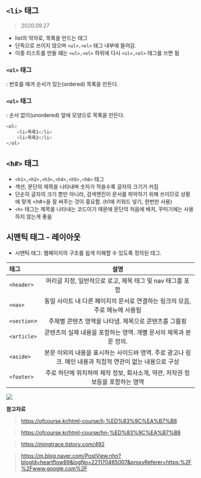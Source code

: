 ## ```<li>``` 태그
> 2020.09.27

* list의 약자로, 목록을 만드는 태그 
* 단독으로 쓰이지 않으며 ```<ul>,<ol>``` 태그 내부에 들어감. 
* 이중 리스트를 만들 떄는 ```<ul>,<ol>``` 하위에 다시 ```<ul>,<ol>``` 태그를 쓰면 됨

### ```<ol>``` 태그
: 번호를 매겨 순서가 있는(ordered) 목록을 만든다. 

### ```<ul>``` 태그
: 순서 없이(unordered) 앞에 모양으로 목록을 만든다. 

```javascript
<ol>
	<li>목록1</li>
	<li>목록2</li>
</ol>
```

## ```<h#>``` 태그

* ```<h1>,<h2>,<h3>,<h4>,<h5>,<h6>``` 태그
* 섹션, 문단의 제목을 나타내며 숫자가 작을수록 글자의 크기가 커짐
* 단순히 글자의 크기 뿐만 아니라, 검색엔진이 문서를 파악하기 위해 쓰이므로 상황에 맞게 <h#>을 잘 써주는 것이 중요함.
(h1에 키워드 넣기, 한번만 사용)
* ```<h>``` 태그는 제목을 나타내는 코드이기 때문에 문단의 처음에 배치, 꾸미기에는 사용하지 않는게 좋음

## 시맨틱 태그 - 레이아웃 

* 시맨틱 태그: 웹페이지의 구조를 쉽게 이해할 수 있도록 정의된 태그. 

| 태그 | 설명 |
| :--- | :---: |
| ```<header>``` | 머리글 지정, 일반적으로 로고, 제목 태그 및 nav 태그를 포함 |
| ```<nav>``` | 동일 사이트 내 다른 페이지의 문서로 연결하는 링크의 모음, 주로 메뉴에 사용됨 |
| ```<section```> | 주제별 콘텐츠 영역을 나타냄. 제목으로 콘텐츠를 그룹핑 |
| ```<article>``` | 콘텐츠의 실제 내용을 포함하는 영역. 개별 문서의 제목과 본문 정의. |
| ```<aside>``` | 본문 이외의 내용을 표시하는 사이드바 영역. 주로 광고나 링크. 메인 내용과 직접적 연관이 없는 내용으로 구성 |
| ```<footer>``` | 주로 하단에 위치하여 제작 정보, 회사소개, 약관, 저작권 정보등을 포함하는 영역 |

![](https://mblogthumb-phinf.pstatic.net/MjAxNzEyMjVfMTA4/MDAxNTE0MTM1NzM5MDM2.RohWGB3ObHBOfrNDsy7xx720pTXUo85vExaTstvlpsIg.24wSBGwJGqIQLCaMak2RY3G4HT13KmaCoXqGoXPjac4g.PNG.heartflow89/image.png?type=w800)










**참고자료**
> https://ofcourse.kr/html-course/li-%ED%83%9C%EA%B7%B8

> https://ofcourse.kr/html-course/hn-%ED%83%9C%EA%B7%B8

> https://mingtrace.tistory.com/492

> https://m.blog.naver.com/PostView.nhn?blogId=heartflow89&logNo=221170465007&proxyReferer=https:%2F%2Fwww.google.com%2F